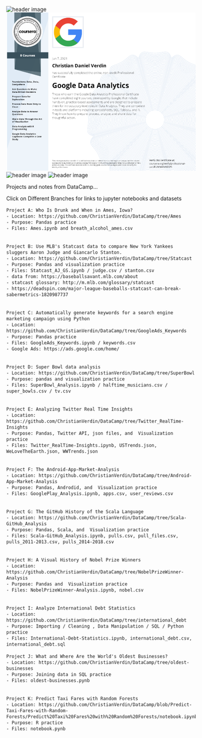 ![header image](https://github.com/ChristianVerdin/DataCamp/blob/master/datacamp.png)
![header image](https://github.com/ChristianVerdin/Online-Learning/blob/master/Google-Data-Analytics-Certification.PNG)
![header image](https://github.com/ChristianVerdin/DataCamp/blob/master/Coursera.PNG)
![header image](https://github.com/ChristianVerdin/DataCamp/blob/master/AWS-ML.PNG)


Projects and notes from DataCamp...

Click on Different Branches for links to jupyter notebooks and datasets

    Project A: Who Is Drunk and When in Ames, Iowa?
    - Location: https://github.com/ChristianVerdin/DataCamp/tree/Ames
    - Purpose: Pandas practice
    - Files: Ames.ipynb and breath_alcohol_ames.csv


    Project B: Use MLB's Statcast data to compare New York Yankees sluggers Aaron Judge and Giancarlo Stanton.
    - Location: https://github.com/ChristianVerdin/DataCamp/tree/Statcast
    - Purpose: Pandas and visualization practice
    - Files: Statcast_AJ_GS.ipynb / judge.csv / stanton.csv
    - data from: https://baseballsavant.mlb.com/about
    - statcast glossary: http://m.mlb.com/glossary/statcast
    - https://deadspin.com/major-league-baseballs-statcast-can-break-sabermetrics-1820987737
    
   
    Project C: Automatically generate keywords for a search engine marketing campaign using Python
    - Location: https://github.com/ChristianVerdin/DataCamp/tree/GoogleAds_Keywords
    - Purpose: Pandas practice
    - Files: GoogleAds_Keywords.ipynb / keywords.csv
    - Google Ads: https://ads.google.com/home/
    
    
    Project D: Super Bowl data analysis
    - Location: https://github.com/ChristianVerdin/DataCamp/tree/SuperBowl
    - Purpose: pandas and visualization practice
    - Files: SuperBowl_Analysis.ipynb / halftime_musicians.csv / super_bowls.csv / tv.csv
    
    
    Project E: Analyzing Twitter Real Time Insights
    - Location: https://github.com/ChristianVerdin/DataCamp/tree/Twitter_RealTime-Insights
    - Purpose: Pandas, Twitter API, json files, and  Visualization practice
    - Files: Twitter_RealTime-Insights.ipynb, USTrends.json, WeLoveTheEarth.json, WWTrends.json
    
    
    Project F: The Android-App-Market-Analysis
    - Location: https://github.com/ChristianVerdin/DataCamp/tree/Android-App-Market-Analysis
    - Purpose: Pandas, Androdid, and  Visualization practice
    - Files: GooglePlay_Analysis.ipynb, apps.csv, user_reviews.csv
    
    
    Project G: The GitHub History of the Scala Language
    - Location: https://github.com/ChristianVerdin/DataCamp/tree/Scala-GitHub_Analysis
    - Purpose: Pandas, Scala, and  Visualization practice
    - Files: Scala-GitHub_Analysis.ipynb, pulls.csv, pull_files.csv, pulls_2011-2013.csv, pulls_2014-2018.csv
    
    
    Project H: A Visual History of Nobel Prize Winners
    - Location: https://github.com/ChristianVerdin/DataCamp/tree/NobelPrizeWinner-Analysis
    - Purpose: Pandas and  Visualization practice
    - Files: NobelPrizeWinner-Analysis.ipynb, nobel.csv
    
    
    Project I: Analyze International Debt Statistics
    - Location: https://github.com/ChristianVerdin/DataCamp/tree/international_debt
    - Purpose: Importing / Cleaning , Data Manipulation / SQL / Python practice
    - Files: International-Debt-Statistics.ipynb, international_debt.csv, international_debt.sql
    
    Project J: What and Where Are the World's Oldest Businesses?
    - Location: https://github.com/ChristianVerdin/DataCamp/tree/oldest-businesses
    - Purpose: Joining data in SQL practice
    - Files: oldest-businesses.pynb
    
    
    Project K: Predict Taxi Fares with Random Forests
    - Location: https://github.com/ChristianVerdin/DataCamp/blob/Predict-Taxi-Fares-with-Random-Forests/Predict%20Taxi%20Fares%20with%20Random%20Forests/notebook.ipynb
    - Purpose: R practice
    - Files: notebook.pynb
